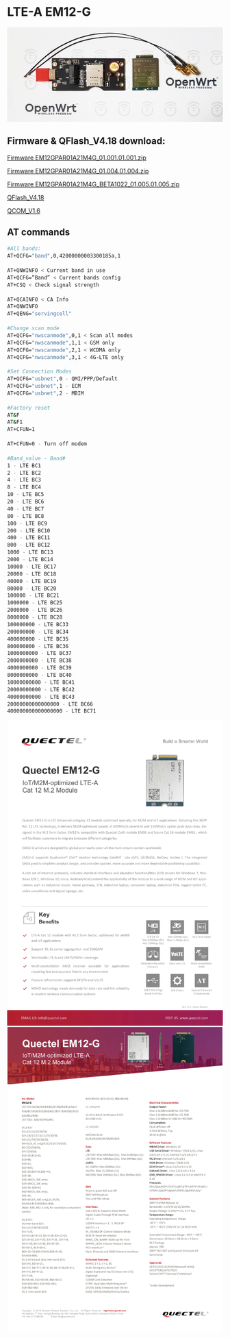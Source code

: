 # LTE-A EM12-G

![](https://raw.githubusercontent.com/4IceG/EM12-G/main/Screens/20201001.jpg)

## Firmware & QFlash_V4.18 download:
<a href="http://www.ofmodemsandmen.com/firmware/EM12GPAR01A21M4G_01.001.01.001.zip" title="Firmware EM12GPAR01A21M4G_01.001.01.001.zip">Firmware EM12GPAR01A21M4G_01.001.01.001.zip</a>

<a href="https://drive.google.com/file/d/124LQr3dZvyNPtNkrwYIhrZfwgXYnYuIR/view?usp=sharing" title="Firmware EM12GPAR01A21M4G_01.004.01.004.zip">Firmware EM12GPAR01A21M4G_01.004.01.004.zip</a>

<a href="https://drive.google.com/file/d/1rSOZlNmB2hYXegyrTjYkDJ3V0mC40qsH/view?usp=sharing" title="Firmware EM12GPAR01A21M4G_BETA1022_01.005.01.005.zip">Firmware EM12GPAR01A21M4G_BETA1022_01.005.01.005.zip</a>

<a href="https://drive.google.com/file/d/1RxYTDpxjcLEUSPtSRoa5lkxE_8eJMAeb/view?usp=sharing" title="QFlash_V4.18">QFlash_V4.18</a>

<a href="https://drive.google.com/file/d/1xVw5IBowlKn7HPqfyYfoZdBx1p5Xs7aU/view?usp=sharing" title="QCOM_V1.6">QCOM_V1.6</a>

## AT commands
``` bash
#All bands:
AT+QCFG="band",0,42000000003300185a,1

AT+QNWINFO < Current band in use
AT+QCFG=”Band” < Current bands config
AT+CSQ < Check signal strength

AT+QCAINFO < CA Info
AT+QNWINFO
AT+QENG="servingcell"

#Change scan mode
AT+QCFG="nwscanmode",0,1 < Scan all modes
AT+QCFG="nwscanmode",1,1 < GSM only
AT+QCFG="nwscanmode",2,1 < WCDMA only
AT+QCFG="nwscanmode",3,1 < 4G-LTE only

#Set Connection Modes
AT+QCFG="usbnet",0 - QMI/PPP/Default
AT+QCFG="usbnet",1 - ECM
AT+QCFG="usbnet",2 - MBIM

#Factory reset
AT&F
AT&F1
AT+CFUN=1

AT+CFUN=0 - Turn off modem

#Band_value - Band#
1 - LTE BC1
2 - LTE BC2
4 - LTE BC3
8 - LTE BC4
10 - LTE BC5
20 - LTE BC6
40 - LTE BC7
80 - LTE BC8
100 - LTE BC9
200 - LTE BC10
400 - LTE BC11
800 - LTE BC12
1000 - LTE BC13
2000 - LTE BC14
10000 - LTE BC17
20000 - LTE BC18
40000 - LTE BC19
80000 - LTE BC20
100000 - LTE BC21
1000000 - LTE BC25
2000000 - LTE BC26
8000000 - LTE BC28
100000000 - LTE BC33
200000000 - LTE BC34
400000000 - LTE BC35
800000000 - LTE BC36
1000000000 - LTE BC37
2000000000 - LTE BC38
4000000000 - LTE BC39
8000000000 - LTE BC40
10000000000 - LTE BC41
20000000000 - LTE BC42
40000000000 - LTE BC43
20000000000000000 - LTE BC66
400000000000000000 - LTE BC71
```
![](https://raw.githubusercontent.com/4IceG/EM12-G/main/Screens/Quectel_EM12-G_LTE-A_Specification%20V1.1-1.png)
![](https://raw.githubusercontent.com/4IceG/EM12-G/main/Screens/Quectel_EM12-G_LTE-A_Specification%20V1.1-2.png)
